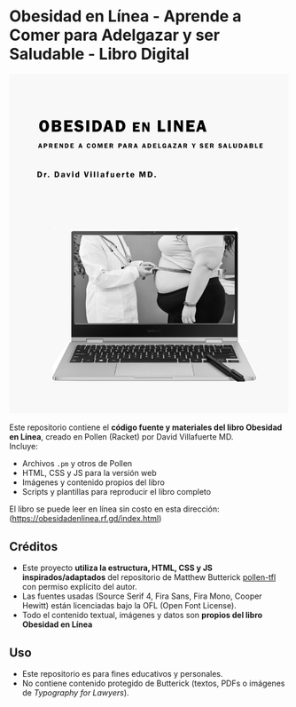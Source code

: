 # Obesidad en Línea - Aprende a Comer para Adelgazar y ser Saludable - Libro Digital

![Portada](images/oel-cubierta1.jpg)

Este repositorio contiene el **código fuente y materiales del libro Obesidad en Línea**, creado en Pollen (Racket) por David Villafuerte MD.  
Incluye:

- Archivos `.pm` y otros de Pollen
- HTML, CSS y JS para la versión web
- Imágenes y contenido propios del libro
- Scripts y plantillas para reproducir el libro completo

El libro se puede leer en línea sin costo en esta dirección: (https://obesidadenlinea.rf.gd/index.html)

## Créditos

- Este proyecto **utiliza la estructura, HTML, CSS y JS inspirados/adaptados** del repositorio de Matthew Butterick [pollen-tfl](https://github.com/mbutterick/pollen-tfl) con permiso explícito del autor.  
- Las fuentes usadas (Source Serif 4, Fira Sans, Fira Mono, Cooper Hewitt) están licenciadas bajo la OFL (Open Font License).
- Todo el contenido textual, imágenes y datos son **propios del libro Obesidad en Línea**

## Uso

- Este repositorio es para fines educativos y personales.  
- No contiene contenido protegido de Butterick (textos, PDFs o imágenes de *Typography for Lawyers*).


